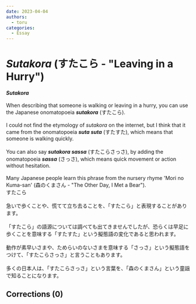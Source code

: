 ```yaml
---
date: 2023-04-04
authors:
  - toru
categories:
  - Essay
---
```


<h1 id="subject_show"><strong><em>Sutakora</strong></em> (すたこら - "Leaving in a Hurry")</h1>
<div class="date" hidden>Apr 4, 2023 18:40</div>
<div id="post"><div id="body_show_ori">
<strong><em>Sutakora</strong></em><br/><br/>When describing that someone is walking or leaving in a hurry, you can use the Japanese onomatopoeia <strong><em>sutakora</em></strong> (すたこら).<br/><br/>I could not find the etymology of <em>sutakora</em> on the internet, but I think that it came from the onomatopoeia <strong><em>suta suta</em></strong> (すたすた), which means that someone is walking quickly.<br/><br/>You can also say <strong><em>sutakora sassa</em></strong> (すたこらさっさ), by adding the onomatopoeia <strong><em>sassa</em></strong> (さっさ), which means quick movement or action without hesitation.<br/><br/>Many Japanese people learn this phrase from the nursery rhyme 'Mori no Kuma-san' (森のくまさん - "The Other Day, I Met a Bear").
</div></div>

<!-- more -->

<div id="post_ja"><div id="body_show_mo">
すたこら<br/><br/>急いで歩くことや、慌てて立ち去ることを、「すたこら」と表現することがあります。<br/><br/>「すたこら」の語源については調べても出てきませんでしたが、恐らくは早足に歩くことを意味する「すたすた」という擬態語の変化であると思われます。<br/><br/>動作が素早いさまや、ためらいのないさまを意味する「さっさ」という擬態語をつけて、「すたこらさっさ」と言うこともあります。<br/><br/>多くの日本人は、「すたこらさっさ」という言葉を、「森のくまさん」という童謡で知ることになります。
</div></div>

## Corrections (0)
